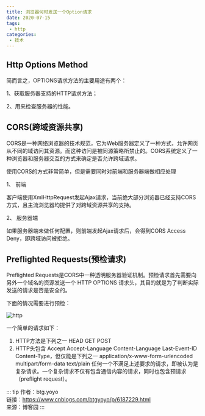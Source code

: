 ```yaml
---
title: 浏览器何时发送一个Option请求
date: 2020-07-15
tags:
 - http
categories:
 - 技术
---
```


## Http Options Method

简而言之，OPTIONS请求方法的主要用途有两个：

1、获取服务器支持的HTTP请求方法；

2、用来检查服务器的性能。

## CORS(跨域资源共享)

CORS是一种网络浏览器的技术规范，它为Web服务器定义了一种方式，允许网页从不同的域访问其资源。而这种访问是被同源策略所禁止的。CORS系统定义了一种浏览器和服务器交互的方式来确定是否允许跨域请求。 

使用CORS的方式非常简单，但是需要同时对前端和服务器端做相应处理

1、  前端

客户端使用XmlHttpRequest发起Ajax请求，当前绝大部分浏览器已经支持CORS方式，且主流浏览器均提供了对跨域资源共享的支持。

2、  服务器端

如果服务器端未做任何配置，则前端发起Ajax请求后，会得到CORS Access Deny，即跨域访问被拒绝。

## Preflighted Requests(预检请求)

Preflighted Requests是CORS中一种透明服务器验证机制。预检请求首先需要向另外一个域名的资源发送一个 HTTP OPTIONS 请求头，其目的就是为了判断实际发送的请求是否是安全的。

下面的情况需要进行预检：

![http](https://images2015.cnblogs.com/blog/336093/201612/336093-20161216155708042-324197481.jpg)

一个简单的请求如下：

1. HTTP方法是下列之一
    HEAD
    GET
    POST
2. HTTP头包含
    Accept
    Accept-Language
    Content-Language
    Last-Event-ID
    Content-Type，但仅能是下列之一
      application/x-www-form-urlencoded
      multipart/form-data
      text/plain
任何一个不满足上述要求的请求，即被认为是复杂请求。一个复杂请求不仅有包含通信内容的请求，同时也包含预请求（preflight request）。

::: tip
作者：btg.yoyo <br>
链接：https://www.cnblogs.com/btgyoyo/p/6187229.html <br>
来源：博客园
:::
